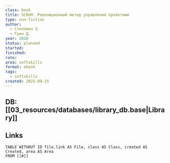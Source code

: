 ```yaml
---
class: book
title: SCRUM. Революционный метод управления проектами
type: non-fiction
author:
  - Стеллман Э.
  - Грин Д.
year: 2018
status: planned
started:
finished:
rate:
area: softskills
format: ebook
tags:
  - softskills
created: 2025-09-25
---
```

## DB: [[03_resources/databases/library_db.base|Library]]

## Links

```dataview
TABLE WITHOUT ID file.link AS File, class AS Class, created AS Created, area AS Area
FROM [[#]]
````